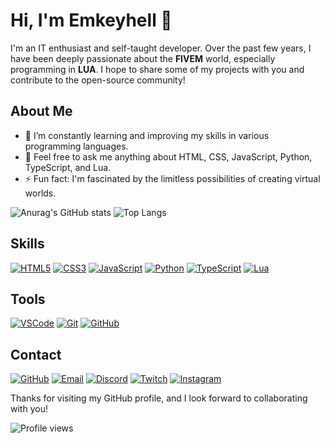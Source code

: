 # Hi, I'm Emkeyhell 👋

I'm an IT enthusiast and self-taught developer. Over the past few years, I have been deeply passionate about the **FIVEM** world, especially programming in **LUA**. I hope to share some of my projects with you and contribute to the open-source community!

## About Me
- 🌱 I’m constantly learning and improving my skills in various programming languages.
- 💬 Feel free to ask me anything about HTML, CSS, JavaScript, Python, TypeScript, and Lua.
- ⚡ Fun fact: I'm fascinated by the limitless possibilities of creating virtual worlds.

![Anurag's GitHub stats](https://github-readme-stats.vercel.app/api?username=EMKEYHELL&show_icons=true&theme=radical)  ![Top Langs](https://github-readme-stats.vercel.app/api/top-langs/?username=emkeyhell&layout=compact)

## Skills

[![HTML5](https://img.shields.io/badge/HTML5-E34F26?style=for-the-badge&logo=html5&logoColor=white)](https://developer.mozilla.org/en-US/docs/Web/HTML)
[![CSS3](https://img.shields.io/badge/CSS3-1572B6?style=for-the-badge&logo=css3&logoColor=white)](https://developer.mozilla.org/en-US/docs/Web/CSS)
[![JavaScript](https://img.shields.io/badge/JavaScript-F7DF1E?style=for-the-badge&logo=javascript&logoColor=black)](https://developer.mozilla.org/en-US/docs/Web/JavaScript)
[![Python](https://img.shields.io/badge/Python-3776AB?style=for-the-badge&logo=python&logoColor=white)](https://www.python.org/)
[![TypeScript](https://img.shields.io/badge/TypeScript-007ACC?style=for-the-badge&logo=typescript&logoColor=white)](https://www.typescriptlang.org/)
[![Lua](https://img.shields.io/badge/Lua-2C2D72?style=for-the-badge&logo=lua&logoColor=white)](https://www.lua.org/)

## Tools

[![VSCode](https://img.shields.io/badge/VSCode-0078D4?style=for-the-badge&logo=visual%20studio%20code&logoColor=white)](https://code.visualstudio.com/)
[![Git](https://img.shields.io/badge/Git-F05032?style=for-the-badge&logo=git&logoColor=white)](https://git-scm.com/)
[![GitHub](https://img.shields.io/badge/GitHub-181717?style=for-the-badge&logo=github&logoColor=white)](https://github.com/)

## Contact

[![GitHub](https://img.shields.io/badge/GitHub-333?style=for-the-badge&logo=github&logoColor=white)](https://github.com/emkeyhell)
[![Email](https://img.shields.io/badge/Email-D14836?style=for-the-badge&logo=gmail&logoColor=white)](mailto:emkeyhell@gmail.com)
[![Discord](https://img.shields.io/badge/Discord-7289DA?style=for-the-badge&logo=discord&logoColor=white)](https://discord.gg/Kd8d7pcneF)
[![Twitch](https://img.shields.io/badge/Twitch-9146FF?style=for-the-badge&logo=twitch&logoColor=white)](https://www.twitch.tv/emkeyhell)
[![Instagram](https://img.shields.io/badge/Instagram-E4405F?style=for-the-badge&logo=instagram&logoColor=white)](https://www.instagram.com/emkeyhell)

Thanks for visiting my GitHub profile, and I look forward to collaborating with you!

![Profile views](https://komarev.com/ghpvc/?username=emkeyhell)
